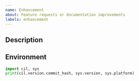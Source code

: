 ```yaml
---
name: Enhancement
about: Feature requests or documentation improvements
labels: enhancement
---
```


## Description

<!--e.g. motivation, desired/example behaviour, etc.-->

## Environment

<!--please post the output of the following command-->

```python
import cil, sys
print(cil.version.commit_hash, sys.version, sys.platform)
```
